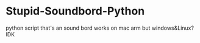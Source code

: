 # Stupid-Soundbord-Python
python script that's an sound bord works on mac arm but windows&amp;Linux? IDK
